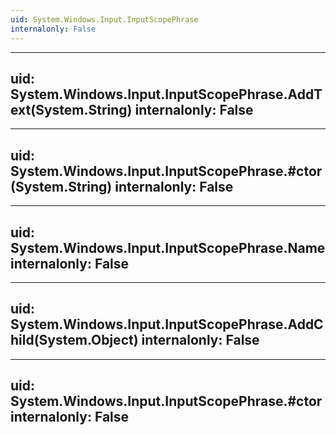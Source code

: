 ```yaml
---
uid: System.Windows.Input.InputScopePhrase
internalonly: False
---
```


---
uid: System.Windows.Input.InputScopePhrase.AddText(System.String)
internalonly: False
---

---
uid: System.Windows.Input.InputScopePhrase.#ctor(System.String)
internalonly: False
---

---
uid: System.Windows.Input.InputScopePhrase.Name
internalonly: False
---

---
uid: System.Windows.Input.InputScopePhrase.AddChild(System.Object)
internalonly: False
---

---
uid: System.Windows.Input.InputScopePhrase.#ctor
internalonly: False
---
